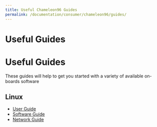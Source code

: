 ```yaml
---
title: Useful Chameleon96 Guides
permalink: /documentation/consumer/chameleon96/guides/
---
```

# Useful Guides

# Useful Guides

These guides will help to get you started with a variety of available on-boards software

## Linux

- [User Guide](../guides/files/chameleon96_user_guide.pdf)
- [Software Guide](..guides/files/chameleon96-software-guide.pdf)
- [Network Guide](..guides/files/chameleon96_network-guide.pdf)
